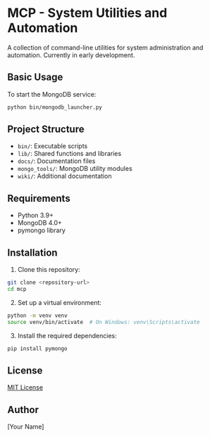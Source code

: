 # MCP - System Utilities and Automation

A collection of command-line utilities for system administration and automation. Currently in early development.

## Basic Usage

To start the MongoDB service:

```bash
python bin/mongodb_launcher.py
```

## Project Structure

- `bin/`: Executable scripts
- `lib/`: Shared functions and libraries
- `docs/`: Documentation files
- `mongo_tools/`: MongoDB utility modules
- `wiki/`: Additional documentation

## Requirements

- Python 3.9+
- MongoDB 4.0+
- pymongo library

## Installation

1. Clone this repository:
```bash
git clone <repository-url>
cd mcp
```

2. Set up a virtual environment:
```bash
python -m venv venv
source venv/bin/activate  # On Windows: venv\Scripts\activate
```

3. Install the required dependencies:
```bash
pip install pymongo
```

## License

[MIT License](LICENSE)

## Author

[Your Name] 